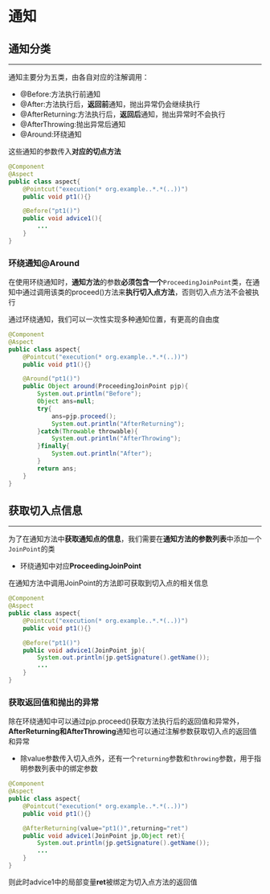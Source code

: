 # 通知

## 通知分类
---
通知主要分为五类，由各自对应的注解调用：
- @Before:方法执行前通知
- @After:方法执行后，**返回前**通知，抛出异常仍会继续执行
- @AfterReturning:方法执行后，**返回后**通知，抛出异常时不会执行
- @AfterThrowing:抛出异常后通知
- @Around:环绕通知


这些通知的参数传入**对应的切点方法**

```java
@Component
@Aspect
public class aspect{
    @Pointcut("execution(* org.example..*.*(..))")
    public void pt1(){}

    @Before("pt1()")
    public void advice1(){
        ...
    }
}
```

### 环绕通知@Around
在使用环绕通知时，**通知方法**的参数**必须包含一个**`ProceedingJoinPoint`类，在通知中通过调用该类的proceed()方法来**执行切入点方法**，否则切入点方法不会被执行

通过环绕通知，我们可以一次性实现多种通知位置，有更高的自由度
```java
@Component
@Aspect
public class aspect{
    @Pointcut("execution(* org.example..*.*(..))")
    public void pt1(){}

    @Around("pt1()")
    public Object around(ProceedingJoinPoint pjp){
        System.out.println("Before");
        Object ans=null;
        try{
            ans=pjp.proceed();
            System.out.println("AfterReturning");
        }catch(Throwable throwable){
            System.out.println("AfterThrowing");
        }finally{
            System.out.println("After");
        }
        return ans;
    }
}
```

## 获取切入点信息
---
为了在通知方法中**获取通知点的信息**，我们需要在**通知方法的参数列表**中添加一个`JoinPoint`的类
- 环绕通知中对应**ProceedingJoinPoint**

在通知方法中调用JoinPoint的方法即可获取到切入点的相关信息

```java
@Component
@Aspect
public class aspect{
    @Pointcut("execution(* org.example..*.*(..))")
    public void pt1(){}

    @Before("pt1()")
    public void advice1(JoinPoint jp){
        System.out.println(jp.getSignature().getName());
        ...
    }
}
```

### 获取返回值和抛出的异常
除在环绕通知中可以通过pjp.proceed()获取方法执行后的返回值和异常外，**AfterReturning和AfterThrowing**通知也可以通过注解参数获取切入点的返回值和异常
- 除value参数传入切入点外，还有一个`returning`参数和`throwing`参数，用于指明参数列表中的绑定参数

```java
@Component
@Aspect
public class aspect{
    @Pointcut("execution(* org.example..*.*(..))")
    public void pt1(){}

    @AfterReturning(value="pt1()",returning="ret")
    public void advice1(JoinPoint jp,Object ret){
        System.out.println(jp.getSignature().getName());
        ...
    }
}
```

则此时advice1中的局部变量**ret**被绑定为切入点方法的返回值

